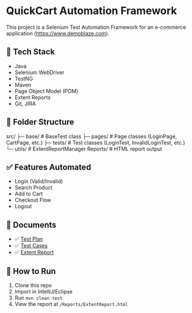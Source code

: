 # QuickCart Automation Framework

This project is a Selenium Test Automation Framework for an e-commerce application (https://www.demoblaze.com).

## 🔧 Tech Stack
- Java
- Selenium WebDriver
- TestNG
- Maven
- Page Object Model (POM)
- Extent Reports
- Git, JIRA

## 📂 Folder Structure

src/
├─ base/ # BaseTest class
├─ pages/ # Page classes (LoginPage, CartPage, etc.)
├─ tests/ # Test classes (LoginTest, InvalidLoginTest, etc.)
└─ utils/ # ExtentReportManager
Reports/ # HTML report output


## ✅ Features Automated

- Login (Valid/Invalid)
- Search Product
- Add to Cart
- Checkout Flow
- Logout

## 📄 Documents
- ✅ [Test Plan](./TestPlan_Umme_Kulsoom.pdf)
- ✅ [Test Cases](./TestCases.xlsx)
- ✅ [Extent Report](./Reports/ExtentReport.html)


## 🧪 How to Run

1. Clone this repo
2. Import in IntelliJ/Eclipse
3. Run `mvn clean test`
4. View the report at `/Reports/ExtentReport.html`

